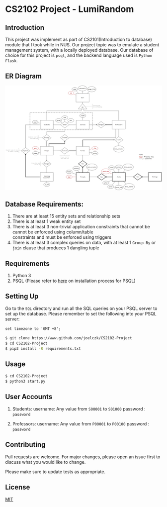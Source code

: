 # CS2102 Project - LumiRandom
## Introduction
This project was implement as part of CS2101(Introduction to database) module that I took while in NUS. Our project topic was to emulate a student management system, with a locally deployed database. Our database of choice for this project is `psql`, and the backend language used is `Python Flask`.

## ER Diagram
![ER Diagram](https://github.com/joelczk/CS2102-Project/blob/v1.2/ER%20Diagram.jpg)

## Database Requirements:
1. There are at least 15 entity sets and relationship sets
2. There is at least 1 weak entity set
3. There is at least 3 non-trivial application constraints that cannot be cannot be enforced using column/table\
constraints and must be enforced using triggers
4. There is at least 3 complex queries on data, with at least 1 `Group By` or `join` clause that produces 1 dangling tuple

## Requirements
1. Python 3
2. PSQL (Please refer to [here](https://www.guru99.com/download-install-postgresql.html) on installation process for PSQL)

## Setting Up
Go to the `SQL` directory and run all the SQL queries on your PSQL server to set up the database.
Please remember to set the following into your PSQL server:
```
set timezone to 'GMT +8';
```

```bash
$ git clone https://www.github.com/joelczk/CS2102-Project
$ cd CS2102-Project
$ pip3 install -R requirements.txt
```

## Usage
``` bash
$ cd CS2102-Project
$ python3 start.py
```

## User Accounts
1. Students:
username: Any value from `S00001` to `S01000`
password : `password`

2. Professors:
username: Any value from `P00001` to `P00100`
password : `password`


## Contributing
Pull requests are welcome. For major changes, please open an issue first to discuss what you would like to change.

Please make sure to update tests as appropriate.

## License
[MIT](https://choosealicense.com/licenses/mit/)